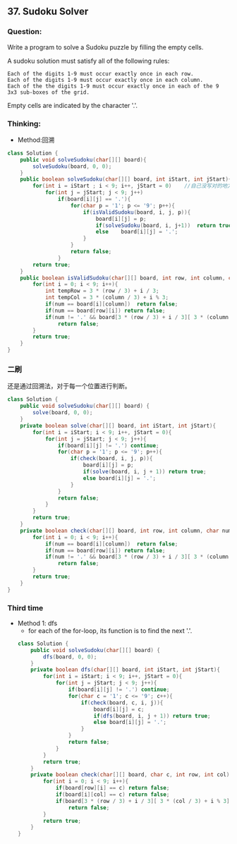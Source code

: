 ## 37. Sudoku Solver

### Question:
Write a program to solve a Sudoku puzzle by filling the empty cells.

A sudoku solution must satisfy all of the following rules:

    Each of the digits 1-9 must occur exactly once in each row.
    Each of the digits 1-9 must occur exactly once in each column.
    Each of the the digits 1-9 must occur exactly once in each of the 9 3x3 sub-boxes of the grid.

Empty cells are indicated by the character '.'.

### Thinking:
* Method:回溯

```Java
class Solution {
    public void solveSudoku(char[][] board){
        solveSudoku(board, 0, 0);
    }
    public boolean solveSudoku(char[][] board, int iStart, int jStart){
        for(int i = iStart ; i < 9; i++, jStart = 0)	//自己没写对的地方：在i增加的时候，需要将jStart归零
            for(int j = jStart; j < 9; j++)
                if(board[i][j] == '.'){
                    for(char p = '1'; p <= '9'; p++){
                        if(isValidSudoku(board, i, j, p)){
                            board[i][j] = p;
                            if(solveSudoku(board, i, j+1))  return true;
                            else    board[i][j] = '.';
                        }
                    }
                    return false;
                }
        return true;
    }
    public boolean isValidSudoku(char[][] board, int row, int column, char num) {
        for(int i = 0; i < 9; i++){
            int tempRow = 3 * (row / 3) + i / 3;
            int tempCol = 3 * (column / 3) + i % 3;
            if(num == board[i][column])  return false;
            if(num == board[row][i]) return false;
            if(num != '.' && board[3 * (row / 3) + i / 3][ 3 * (column / 3) + i % 3] == num)
                return false;
        }
        return true;
    }
}
```

### 二刷
还是通过回溯法，对于每一个位置进行判断。

```Java
class Solution {
    public void solveSudoku(char[][] board) {
        solve(board, 0, 0);
    }
    private boolean solve(char[][] board, int iStart, int jStart){
        for(int i = iStart; i < 9; i++, jStart = 0){
            for(int j = jStart; j < 9; j++){
                if(board[i][j] != '.') continue;
                for(char p = '1'; p <= '9'; p++){
                    if(check(board, i, j, p)){
                        board[i][j] = p;
                        if(solve(board, i, j + 1)) return true;
                        else board[i][j] = '.';
                    }
                }
                return false;
            }
        }
        return true;
    }
    private boolean check(char[][] board, int row, int column, char num){
        for(int i = 0; i < 9; i++){
            if(num == board[i][column])  return false;
            if(num == board[row][i]) return false;
            if(num != '.' && board[3 * (row / 3) + i / 3][ 3 * (column / 3) + i % 3] == num)
                return false;
        }
        return true;
    }
}
```

### Third time
* Method 1: dfs
	* for each of the for-loop, its function is to find the next '.'.
	```Java
	class Solution {
		public void solveSudoku(char[][] board) {
			dfs(board, 0, 0);
		}
		private boolean dfs(char[][] board, int iStart, int jStart){
			for(int i = iStart; i < 9; i++, jStart = 0){
				for(int j = jStart; j < 9; j++){
					if(board[i][j] != '.') continue;
					for(char c = '1'; c <= '9'; c++){
						if(check(board, c, i, j)){
							board[i][j] = c;
							if(dfs(board, i, j + 1)) return true;
							else board[i][j] = '.';
						}
					}
					return false;
				}
			}
			return true;
		}
		private boolean check(char[][] board, char c, int row, int col){
			for(int i = 0; i < 9; i++){
				if(board[row][i] == c) return false;
				if(board[i][col] == c) return false;
				if(board[3 * (row / 3) + i / 3][ 3 * (col / 3) + i % 3] == c)
					return false;
			}
			return true;
		}
	}
	```